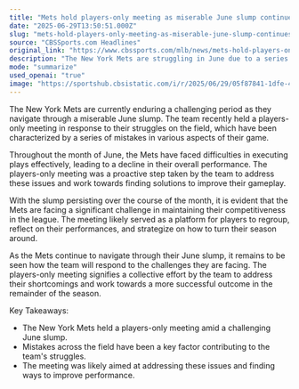 ```yaml
---
title: "Mets hold players-only meeting as miserable June slump continues: 'Mistakes all over the field'"
date: "2025-06-29T13:50:51.000Z"
slug: "mets-hold-players-only-meeting-as-miserable-june-slump-continues:-'mistakes-all-over-the-field'"
source: "CBSSports.com Headlines"
original_link: "https://www.cbssports.com/mlb/news/mets-hold-players-only-meeting-as-miserable-june-slump-continues-mistakes-all-over-the-field/"
description: "The New York Mets are struggling in June due to a series of mistakes on the field, prompting a players-only meeting to address their performance and strategize for improvement."
mode: "summarize"
used_openai: "true"
image: "https://sportshub.cbsistatic.com/i/r/2025/06/29/05f87841-1dfe-425b-a8f6-8781cd3f39b0/thumbnail/1200x675/6b201af22b1236c08665a4b2013ec169/soto-getty-1.png"
---
```


The New York Mets are currently enduring a challenging period as they navigate through a miserable June slump. The team recently held a players-only meeting in response to their struggles on the field, which have been characterized by a series of mistakes in various aspects of their game.

Throughout the month of June, the Mets have faced difficulties in executing plays effectively, leading to a decline in their overall performance. The players-only meeting was a proactive step taken by the team to address these issues and work towards finding solutions to improve their gameplay.

With the slump persisting over the course of the month, it is evident that the Mets are facing a significant challenge in maintaining their competitiveness in the league. The meeting likely served as a platform for players to regroup, reflect on their performances, and strategize on how to turn their season around.

As the Mets continue to navigate through their June slump, it remains to be seen how the team will respond to the challenges they are facing. The players-only meeting signifies a collective effort by the team to address their shortcomings and work towards a more successful outcome in the remainder of the season.

Key Takeaways:
- The New York Mets held a players-only meeting amid a challenging June slump.
- Mistakes across the field have been a key factor contributing to the team's struggles.
- The meeting was likely aimed at addressing these issues and finding ways to improve performance.